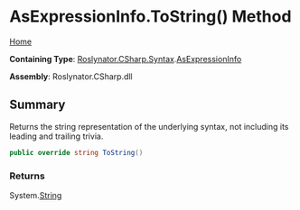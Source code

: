 <a name="_top"></a>

# AsExpressionInfo\.ToString\(\) Method

[Home](../../../../../README.md#_top)

**Containing Type**: [Roslynator.CSharp.Syntax](../../README.md#_top)\.[AsExpressionInfo](../README.md#_top)

**Assembly**: Roslynator\.CSharp\.dll

## Summary

Returns the string representation of the underlying syntax, not including its leading and trailing trivia\.

```csharp
public override string ToString()
```

### Returns

System\.[String](https://docs.microsoft.com/en-us/dotnet/api/system.string)

